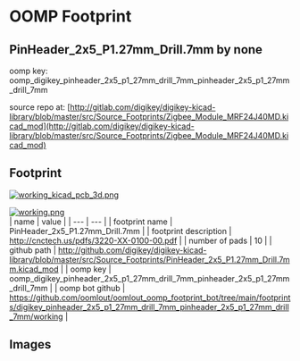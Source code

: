 # OOMP Footprint  
## PinHeader_2x5_P1.27mm_Drill.7mm  by none  
  
oomp key: oomp_digikey_pinheader_2x5_p1_27mm_drill_7mm_pinheader_2x5_p1_27mm_drill_7mm  
  
source repo at: [http://gitlab.com/digikey/digikey-kicad-library/blob/master/src/Source_Footprints/Zigbee_Module_MRF24J40MD.kicad_mod](http://gitlab.com/digikey/digikey-kicad-library/blob/master/src/Source_Footprints/Zigbee_Module_MRF24J40MD.kicad_mod)  
## Footprint  
  
[![working_kicad_pcb_3d.png](working_kicad_pcb_3d_600.png)](working_kicad_pcb_3d.png)  
  
[![working.png](working_600.png)](working.png)  
| name | value | 
| --- | --- | 
| footprint name | PinHeader_2x5_P1.27mm_Drill.7mm | 
| footprint description | http://cnctech.us/pdfs/3220-XX-0100-00.pdf | 
| number of pads | 10 | 
| github path | http://github.com/digikey/digikey-kicad-library/blob/master/src/Source_Footprints/PinHeader_2x5_P1.27mm_Drill.7mm.kicad_mod | 
| oomp key | oomp_digikey_pinheader_2x5_p1_27mm_drill_7mm_pinheader_2x5_p1_27mm_drill_7mm | 
| oomp bot github | https://github.com/oomlout/oomlout_oomp_footprint_bot/tree/main/footprints/digikey_pinheader_2x5_p1_27mm_drill_7mm_pinheader_2x5_p1_27mm_drill_7mm/working | 
## Images  
